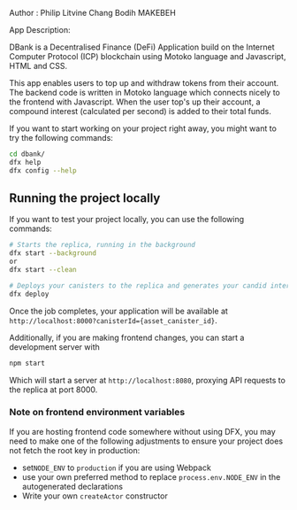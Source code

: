 Author : Philip Litvine Chang Bodih MAKEBEH

App Description:

DBank is a Decentralised Finance (DeFi) Application build on the Internet Computer Protocol (ICP) blockchain using Motoko language and
Javascript, HTML and CSS. 

This app enables users to top up and withdraw tokens from their account. The backend code is written in Motoko language 
which connects nicely to the frontend with Javascript. When the user top's up their account, a compound interest (calculated per second) is added 
to their total funds.

If you want to start working on your project right away, you might want to try the following commands:

```bash
cd dbank/
dfx help
dfx config --help
```

## Running the project locally

If you want to test your project locally, you can use the following commands:

```bash
# Starts the replica, running in the background
dfx start --background
or 
dfx start --clean

# Deploys your canisters to the replica and generates your candid interface
dfx deploy
```

Once the job completes, your application will be available at `http://localhost:8000?canisterId={asset_canister_id}`.

Additionally, if you are making frontend changes, you can start a development server with

```bash
npm start
```

Which will start a server at `http://localhost:8080`, proxying API requests to the replica at port 8000.

### Note on frontend environment variables

If you are hosting frontend code somewhere without using DFX, you may need to make one of the following adjustments to ensure your project does not fetch the root key in production:

- set`NODE_ENV` to `production` if you are using Webpack
- use your own preferred method to replace `process.env.NODE_ENV` in the autogenerated declarations
- Write your own `createActor` constructor
